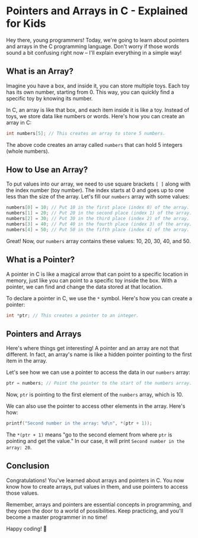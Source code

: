 # Pointers and Arrays in C - Explained for Kids

Hey there, young programmers! Today, we're going to learn about pointers and arrays in the C programming language. Don't worry if those words sound a bit confusing right now – I'll explain everything in a simple way!

## What is an Array?

Imagine you have a box, and inside it, you can store multiple toys. Each toy has its own number, starting from 0. This way, you can quickly find a specific toy by knowing its number.

In C, an array is like that box, and each item inside it is like a toy. Instead of toys, we store data like numbers or words. Here's how you can create an array in C:

```c
int numbers[5]; // This creates an array to store 5 numbers.
```

The above code creates an array called `numbers` that can hold 5 integers (whole numbers).

## How to Use an Array?

To put values into our array, we need to use square brackets `[ ]` along with the index number (toy number). The index starts at 0 and goes up to one less than the size of the array. Let's fill our `numbers` array with some values:

```c
numbers[0] = 10; // Put 10 in the first place (index 0) of the array.
numbers[1] = 20; // Put 20 in the second place (index 1) of the array.
numbers[2] = 30; // Put 30 in the third place (index 2) of the array.
numbers[3] = 40; // Put 40 in the fourth place (index 3) of the array.
numbers[4] = 50; // Put 50 in the fifth place (index 4) of the array.
```

Great! Now, our `numbers` array contains these values: 10, 20, 30, 40, and 50.

## What is a Pointer?

A pointer in C is like a magical arrow that can point to a specific location in memory, just like you can point to a specific toy inside the box. With a pointer, we can find and change the data stored at that location.

To declare a pointer in C, we use the `*` symbol. Here's how you can create a pointer:

```c
int *ptr; // This creates a pointer to an integer.
```

## Pointers and Arrays

Here's where things get interesting! A pointer and an array are not that different. In fact, an array's name is like a hidden pointer pointing to the first item in the array.

Let's see how we can use a pointer to access the data in our `numbers` array:

```c
ptr = numbers; // Point the pointer to the start of the numbers array.
```

Now, `ptr` is pointing to the first element of the `numbers` array, which is 10.

We can also use the pointer to access other elements in the array. Here's how:

```c
printf("Second number in the array: %d\n", *(ptr + 1));
```

The `*(ptr + 1)` means "go to the second element from where `ptr` is pointing and get the value." In our case, it will print `Second number in the array: 20`.

## Conclusion

Congratulations! You've learned about arrays and pointers in C. You now know how to create arrays, put values in them, and use pointers to access those values.

Remember, arrays and pointers are essential concepts in programming, and they open the door to a world of possibilities. Keep practicing, and you'll become a master programmer in no time!

Happy coding! 🚀